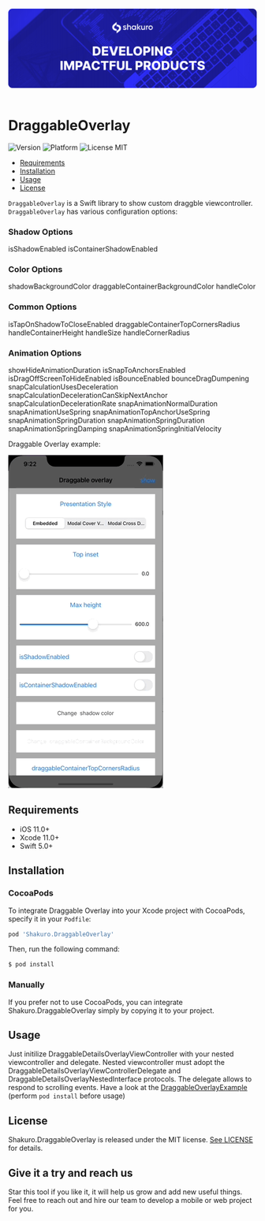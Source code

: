 ![Shakuro Draggable Overlay](Resources/title_image.png)
<br><br>
# DraggableOverlay
![Version](https://img.shields.io/badge/version-1.0.0-blue.svg)
![Platform](https://img.shields.io/badge/platform-iOS-lightgrey.svg)
![License MIT](https://img.shields.io/badge/license-MIT-green.svg)

- [Requirements](#requirements)
- [Installation](#installation)
- [Usage](#usage)
- [License](#license)

`DraggableOverlay` is a Swift library to show custom draggble viewcontroller. `DraggableOverlay` has various configuration options:

### Shadow Options
isShadowEnabled 
isContainerShadowEnabled

### Color Options
shadowBackgroundColor
draggableContainerBackgroundColor
handleColor

### Common Options
isTapOnShadowToCloseEnabled
draggableContainerTopCornersRadius
handleContainerHeight
handleSize
handleCornerRadius

### Animation Options
showHideAnimationDuration
isSnapToAnchorsEnabled
isDragOffScreenToHideEnabled
isBounceEnabled
bounceDragDumpening
snapCalculationUsesDeceleration
snapCalculationDecelerationCanSkipNextAnchor
snapCalculationDecelerationRate
snapAnimationNormalDuration
snapAnimationUseSpring
snapAnimationTopAnchorUseSpring
snapAnimationSpringDuration
snapAnimationSpringDuration
snapAnimationSpringDamping
snapAnimationSpringInitialVelocity

Draggable Overlay example:

![](Resources/draggable_overlay.gif)

## Requirements

- iOS 11.0+
- Xcode 11.0+
- Swift 5.0+

## Installation

### CocoaPods

To integrate Draggable Overlay into your Xcode project with CocoaPods, specify it in your `Podfile`:

```ruby
pod 'Shakuro.DraggableOverlay'
```

Then, run the following command:

```bash
$ pod install
```

### Manually

If you prefer not to use CocoaPods, you can integrate Shakuro.DraggableOverlay simply by copying it to your project.

## Usage
Just initilize DraggableDetailsOverlayViewController with your nested viewcontroller and delegate. Nested viewcontroller must adopt the DraggableDetailsOverlayViewControllerDelegate and DraggableDetailsOverlayNestedInterface protocols. The delegate allows to respond to scrolling events.
Have a look at the [DraggableOverlayExample](https://github.com/shakurocom/DraggableOverlay/tree/main/DraggableOverlayExample) (perform `pod install` before usage)

## License

Shakuro.DraggableOverlay is released under the MIT license. [See LICENSE](https://github.com/shakurocom/DraggableOverlay/blob/main/LICENSE.md) for details.

## Give it a try and reach us

Star this tool if you like it, it will help us grow and add new useful things. 
Feel free to reach out and hire our team to develop a mobile or web project for you.


